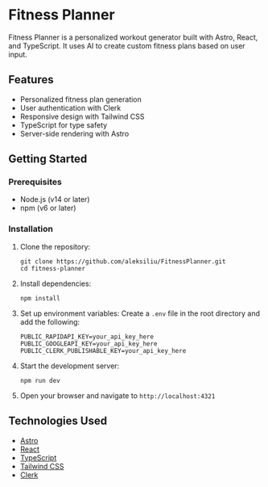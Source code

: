 # Fitness Planner

Fitness Planner is a personalized workout generator built with Astro, React, and TypeScript. It uses AI to create custom fitness plans based on user input.

## Features

- Personalized fitness plan generation
- User authentication with Clerk
- Responsive design with Tailwind CSS
- TypeScript for type safety
- Server-side rendering with Astro

## Getting Started

### Prerequisites

- Node.js (v14 or later)
- npm (v6 or later)

### Installation

1. Clone the repository:

   ```
   git clone https://github.com/aleksiliu/FitnessPlanner.git
   cd fitness-planner
   ```

2. Install dependencies:

   ```
   npm install
   ```

3. Set up environment variables:
   Create a `.env` file in the root directory and add the following:

   ```
   PUBLIC_RAPIDAPI_KEY=your_api_key_here
   PUBLIC_GOOGLEAPI_KEY=your_api_key_here
   PUBLIC_CLERK_PUBLISHABLE_KEY=your_api_key_here
   ```

4. Start the development server:

   ```
   npm run dev
   ```

5. Open your browser and navigate to `http://localhost:4321`

## Technologies Used

- [Astro](https://astro.build/)
- [React](https://reactjs.org/)
- [TypeScript](https://www.typescriptlang.org/)
- [Tailwind CSS](https://tailwindcss.com/)
- [Clerk](https://clerk.dev/)
